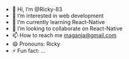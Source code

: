- 👋 Hi, I’m @Ricky-83
- 👀 I’m interested in web development
- 🌱 I’m currently learning React-Native
- 💞️ I’m looking to collaborate on React-Native
- 📫 How to reach me maganja@gmail.com
- 😄 Pronouns: Ricky
- ⚡ Fun fact: ...

<!---
Ricky-83/Ricky-83 is a ✨ special ✨ repository because its `README.md` (this file) appears on your GitHub profile.
You can click the Preview link to take a look at your changes.
--->
